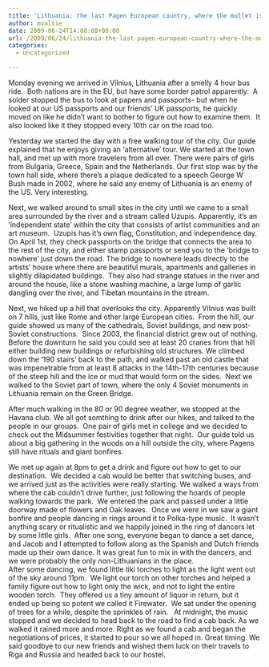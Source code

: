 ```yaml
---
title: 'Lithuania: the last Pagen European country, where the mullet is alive and well'
author: mvaltie
date: 2009-06-24T14:08:08+00:00
url: /2009/06/24/lithuania-the-last-pagen-european-country-where-the-mullet-is-alive-and-well/
categories:
  - Uncategorized

---
```

Monday evening we arrived in Vilnius, Lithuania after a smelly 4 hour bus ride.  Both nations are in the EU, but have some border patrol apparently.  A solder stopped the bus to look at papers and passports- but when he looked at our US passports and our friends&#8217; UK passports, he quickly moved on like he didn&#8217;t want to bother to figure out how to examine them.  It also looked like it they stopped every 10th car on the road too.

Yesterday we started the day with a free walking tour of the city. Our guide explained that he enjoys giving an &#8216;alternative&#8217; tour. We started at the town hall, and met up with more travelers from all over. There were pairs of girls from Bulgaria, Greece, Spain and the Netherlands. Our first stop was by the town hall side, where there&#8217;s a plaque dedicated to a speech George W Bush made in 2002, where he said any enemy of Lithuania is an enemy of the US. Very interesting.

Next, we walked around to small sites in the city until we came to a small area surrounded by the river and a stream called Uzupis. Apparently, it&#8217;s an &#8216;independent state&#8217; within the city that consists of artist communities and an art museum.  Uzupis has it&#8217;s own flag, Constitution, and independence day. On April 1st, they check passports on the bridge that connects the area to the rest of the city, and either stamp passports or send you to the &#8216;bridge to nowhere&#8217; just down the road. The bridge to nowhere leads directly to the artists&#8217; house where there are beautiful murals, apartments and galleries in slightly dilapidated buildings.  They also had strange statues in the river and around the house, like a stone washing machine, a large lump of garlic dangling over the river, and Tibetan mountains in the stream.

Next, we hiked up a hill that overlooks the city. Apparently Vilnius was built on 7 hills, just like Rome and other large European cities.  From the hill, our guide showed us many of the cathedrals, Soviet buildings, and new post-Soviet constructions.  Since 2003, the financial district grew out of nothing. Before the downturn he said you could see at least 20 cranes from that hill either building new buildings or refurbishing old structures. We climbed down the &#8216;190 stairs&#8217; back to the path, and walked past an old castle that was impenetrable from at least 8 attacks in the 14th-17th centuries because of the steep hill and the ice or mud that would form on the sides.  Next we walked to the Soviet part of town, where the only 4 Soviet monuments in Lithuania remain on the Green Bridge.

After much walking in the 80 or 90 degree weather, we stopped at the Havana club. We all got somthing to drink after our hikes, and talked to the people in our groups.  One pair of girls met in college and we decided to check out the Midsummer festivities together that night.  Our guide told us about a big gathering in the woods on a hill outside the city, where Pagens still have rituals and giant bonfires.

We met up again at 8pm to get a drink and figure out how to get to our destination.  We decided a cab would be better that switching buses, and we arrived just as the activities were really starting. We walked a ways from where the cab couldn&#8217;t drive further, just following the hoards of people walking towards the park.  We entered the park and passed under a little doorway made of flowers and Oak leaves.  Once we were in we saw a giant bonfire and people dancing in rings around it to Polka-type music.  It wasn&#8217;t anything scary or ritualistic and we happily joined in the ring of dancers let by some little girls.  After one song, everyone began to dance a set dance, and Jacob and I attempted to follow along as the Spanish and Dutch friends made up their own dance. It was great fun to mix in with the dancers, and we were probably the only non-Lithuanians in the place.  
After some dancing, we found little tiki torches to light as the light went out of the sky around 11pm.  We light our torch on other torches and helped a family figure out how to light only the wick, and not to light the entire wooden torch.  They offered us a tiny amount of liquor in return, but it ended up being so potent we called it Firewater.  We sat under the opening of trees for a while, despite the sprinkles of rain.   At midnight, the music stopped and we decided to head back to the road to find a cab back. As we walked it rained more and more. Right as we found a cab and began the negotiations of prices, it started to pour so we all hoped in. Great timing. We said goodbye to our new friends and wished them luck on their travels to Riga and Russia and headed back to our hostel.